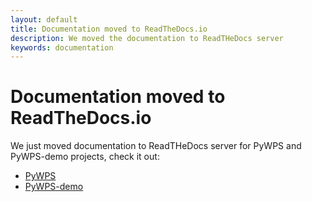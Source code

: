 ```yaml
---
layout: default
title: Documentation moved to ReadTheDocs.io
description: We moved the documentation to ReadTHeDocs server
keywords: documentation
---
```


# Documentation moved to ReadTheDocs.io

We just moved documentation to ReadTHeDocs server for PyWPS and PyWPS-demo
projects, check it out:

* [PyWPS](http://pywps.readthedocs.io)
* [PyWPS-demo](http://pywps-demo.readthedocs.io)

